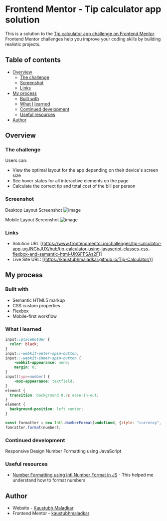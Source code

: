 # Frontend Mentor - Tip calculator app solution

This is a solution to the [Tip calculator app challenge on Frontend Mentor](https://www.frontendmentor.io/challenges/tip-calculator-app-ugJNGbJUX). Frontend Mentor challenges help you improve your coding skills by building realistic projects.

## Table of contents

- [Overview](#overview)
  - [The challenge](#the-challenge)
  - [Screenshot](#screenshot)
  - [Links](#links)
- [My process](#my-process)
  - [Built with](#built-with)
  - [What I learned](#what-i-learned)
  - [Continued development](#continued-development)
  - [Useful resources](#useful-resources)
- [Author](#author)

## Overview

### The challenge

Users can:

- View the optimal layout for the app depending on their device's screen size
- See hover states for all interactive elements on the page
- Calculate the correct tip and total cost of the bill per person

### Screenshot

Desktop Layout Screenshot
![image](https://user-images.githubusercontent.com/74300302/172127385-98121416-737f-4459-9ce4-306bd8d0d2db.png)

Mobile Layout Screenshot
![image](https://user-images.githubusercontent.com/74300302/172131837-4ac779b9-bda4-4128-bec3-e37c1cb3129b.jpg)



### Links

- Solution URL [(https://www.frontendmentor.io/challenges/tip-calculator-app-ugJNGbJUX/hub/tip-calculator-using-javascript-classes-css-flexbox-and-semantic-html-UKGFFSAs2F)]
- Live Site URL: [(https://kaustubhmaladkar.github.io/Tip-Calculator/)]

## My process

### Built with

- Semantic HTML5 markup
- CSS custom properties
- Flexbox
- Mobile-first workflow

### What I learned

```css
input::placeholder {
  color: black;
}
input::-webkit-outer-spin-button,
input::-webkit-inner-spin-button {
    -webkit-appearance: none;
    margin: 0;
}
input[type=number] {
    -moz-appearance: textfield;
}
element {
  transition: background 0.7s ease-in-out;
}
element {
  background-position: left center;
}
```
```js
const formatter = new Intl.NumberFormat(undefined, {style: "currency", currency: "USD", signDisplay: "never"});
fomratter.format(number);
```

### Continued development

Responsive Design
Number Formatting using JavaScript

### Useful resources

- [Number Formatting using Intl.Number Format in JS]([https://www.example.com](https://developer.mozilla.org/en-US/docs/Web/JavaScript/Reference/Global_Objects/Intl/NumberFormat/NumberFormat)) - This helped me understand how to format numbers

## Author

- Website - [Kaustubh Maladkar](https://www.your-site.com)
- Frontend Mentor - [kaustubhmaladkar](https://www.frontendmentor.io/profile/KaustubhMaladkar)
